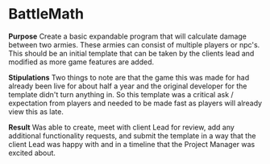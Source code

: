 # BattleMath
**Purpose**
  Create a basic expandable program that will calculate damage between two armies.
These armies can consist of multiple players or npc's.
  This should be an initial template that can be taken by the clients lead and modified as more
game features are added.

**Stipulations**
  Two things to note are that the game this was made for had already been live
for about half a year and the original developer for the template didn't turn anything in.
  So this template was a critical ask / expectation from players and needed to be made fast as
players will already view this as late.

**Result**
  Was able to create, meet with client Lead for review, add any additional functionality requests,
    and submit the template in a way that the client Lead was happy with and in a timeline that the
    Project Manager was excited about.

